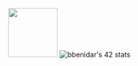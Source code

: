 
<div id="header" align="center">
  <img src="https://media.giphy.com/media/M9gbBd9nbDrOTu1Mqx/giphy.gif" width="100"/>
  <img src="https://badge.mediaplus.ma/binary/bbenidar" alt="bbenidar's 42 stats" />

</div>
